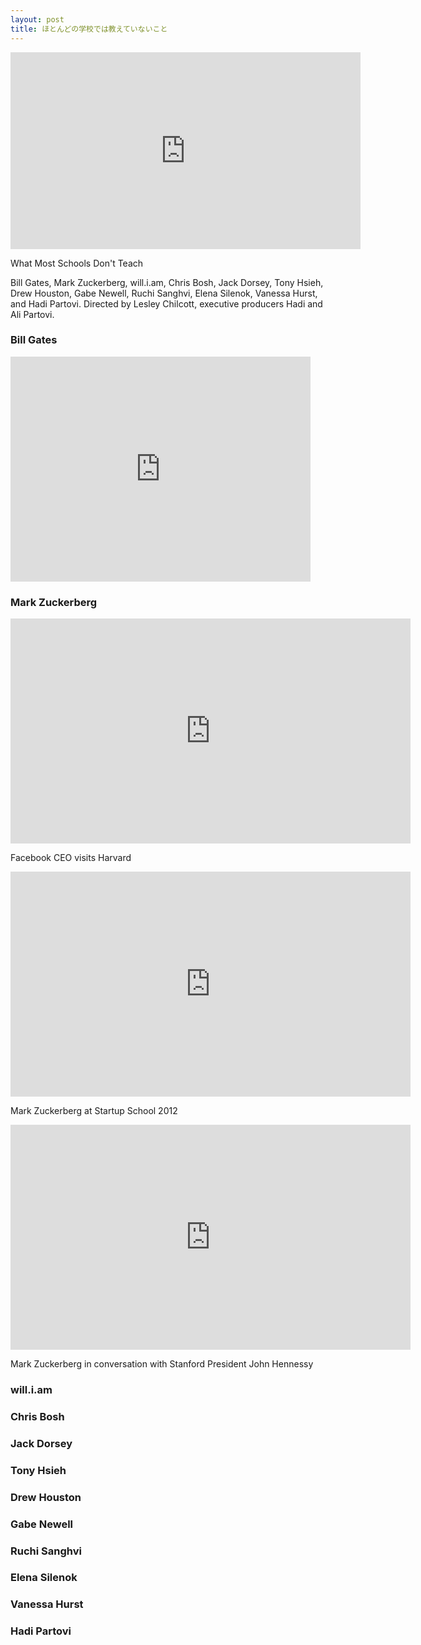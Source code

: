 ```yaml
---
layout: post
title: ほとんどの学校では教えていないこと
---
```


<iframe width="560" height="315" src="https://www.youtube.com/embed/nKIu9yen5nc" frameborder="0" allowfullscreen></iframe>

What Most Schools Don't Teach

Bill Gates, Mark Zuckerberg, will.i.am, Chris Bosh, Jack Dorsey, Tony Hsieh, Drew Houston, Gabe Newell, Ruchi Sanghvi, Elena Silenok, Vanessa Hurst, and Hadi Partovi. Directed by Lesley Chilcott, executive producers Hadi and Ali Partovi.


### Bill Gates

<iframe width="480" height="360" src="https://www.youtube.com/embed/zPx5N6Lh3sw?rel=0" frameborder="0" allowfullscreen></iframe>


### Mark Zuckerberg

<iframe width="640" height="360" src="https://www.youtube.com/embed/mMza_aZuze8?rel=0" frameborder="0" allowfullscreen></iframe>

Facebook CEO visits Harvard

<iframe width="640" height="360" src="https://www.youtube.com/embed/5bJi7k-y1Lo?rel=0" frameborder="0" allowfullscreen></iframe>

Mark Zuckerberg at Startup School 2012

<iframe width="640" height="360" src="https://www.youtube.com/embed/STV8X9ioMlg?rel=0" frameborder="0" allowfullscreen></iframe>

Mark Zuckerberg in conversation with Stanford President John Hennessy

### will.i.am

### Chris Bosh

### Jack Dorsey

### Tony Hsieh

### Drew Houston

### Gabe Newell

### Ruchi Sanghvi

### Elena Silenok

### Vanessa Hurst

### Hadi Partovi
